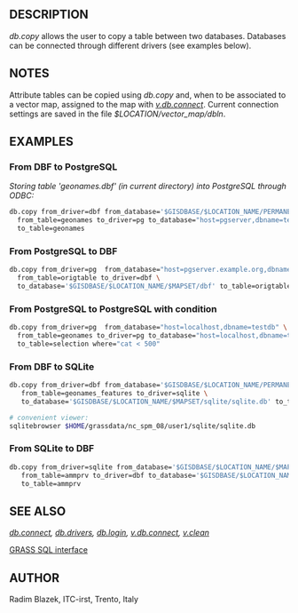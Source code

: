 ## DESCRIPTION

*db.copy* allows the user to copy a table between two databases.
Databases can be connected through different drivers (see examples
below).

## NOTES

Attribute tables can be copied using *db.copy* and, when to be
associated to a vector map, assigned to the map with
*[v.db.connect](v.db.connect.md)*. Current connection settings are saved
in the file *\$LOCATION/vector_map/dbln*.

## EXAMPLES

### From DBF to PostgreSQL

*Storing table 'geonames.dbf' (in current directory) into PostgreSQL
through ODBC:*  

```sh
db.copy from_driver=dbf from_database='$GISDBASE/$LOCATION_NAME/PERMANENT/dbf' \
  from_table=geonames to_driver=pg to_database="host=pgserver,dbname=testdb" \
  to_table=geonames
```

### From PostgreSQL to DBF

```sh
db.copy from_driver=pg  from_database="host=pgserver.example.org,dbname=testdb" \
  from_table=origtable to_driver=dbf \
  to_database='$GISDBASE/$LOCATION_NAME/$MAPSET/dbf' to_table=origtable
```

### From PostgreSQL to PostgreSQL with condition

```sh
db.copy from_driver=pg  from_database="host=localhost,dbname=testdb" \
  from_table=geonames to_driver=pg to_database="host=localhost,dbname=testdb" \
  to_table=selection where="cat < 500"
```

### From DBF to SQLite

```sh
db.copy from_driver=dbf from_database='$GISDBASE/$LOCATION_NAME/PERMANENT/dbf' \
   from_table=geonames_features to_driver=sqlite \
   to_database='$GISDBASE/$LOCATION_NAME/$MAPSET/sqlite/sqlite.db' to_table=geonames_features

# convenient viewer:
sqlitebrowser $HOME/grassdata/nc_spm_08/user1/sqlite/sqlite.db
```

### From SQLite to DBF

```sh
db.copy from_driver=sqlite from_database='$GISDBASE/$LOCATION_NAME/$MAPSET/sqlite/sqlite.db' \
   from_table=ammprv to_driver=dbf to_database='$GISDBASE/$LOCATION_NAME/$MAPSET/dbf/' \
   to_table=ammprv
```

## SEE ALSO

*[db.connect](db.connect.md), [db.drivers](db.drivers.md),
[db.login](db.login.md), [v.db.connect](v.db.connect.md),
[v.clean](v.clean.md)*

[GRASS SQL interface](sql.md)

## AUTHOR

Radim Blazek, ITC-irst, Trento, Italy
